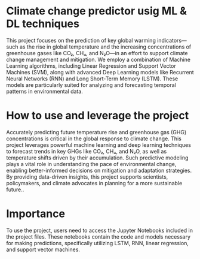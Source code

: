 # Climate change predictor usig ML & DL techniques
This project focuses on the prediction of key global warming indicators—such as the rise in global temperature and the increasing concentrations of greenhouse gases like CO₂, CH₄, and N₂O—in an effort to support climate change management and mitigation.
We employ a combination of Machine Learning algorithms, including Linear Regression and Support Vector Machines (SVM), along with advanced Deep Learning models like Recurrent Neural Networks (RNN) and Long Short-Term Memory (LSTM). These models are particularly suited for analyzing and forecasting temporal patterns in environmental data.
# How to use and leverage the project
Accurately predicting future temperature rise and greenhouse gas (GHG) concentrations is critical in the global response to climate change. This project leverages powerful machine learning and deep learning techniques to forecast trends in key GHGs like CO₂, CH₄, and N₂O, as well as temperature shifts driven by their accumulation.
Such predictive modeling plays a vital role in understanding the pace of environmental change, enabling better-informed decisions on mitigation and adaptation strategies. By providing data-driven insights, this project supports scientists, policymakers, and climate advocates in planning for a more sustainable future..
# Importance
To use the project, users need to access the Jupyter Notebooks included in the project files. These notebooks contain the code and models necessary for making predictions, specifically utilizing LSTM, RNN, linear regression, and support vector machines.
